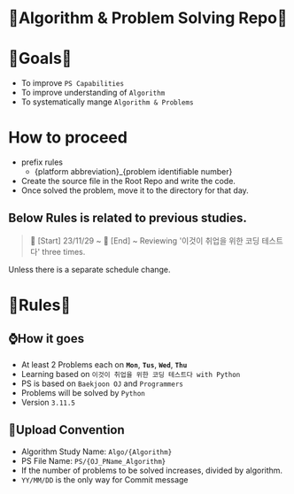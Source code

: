 # 📑Algorithm & Problem Solving Repo📑

# 🎯Goals🎯

- To improve `PS Capabilities`
- To improve understanding of `Algorithm`
- To systematically mange `Algorithm & Problems`


# How to proceed
- prefix rules
    -  {platform abbreviation}_{problem identifiable number} 
- Create the source file in the Root Repo and write the code.
- Once solved the problem, move it to the directory for that day.

## Below Rules is related to previous studies.

> 📅 [Start] 23/11/29 ~
> 📅 [End] ~ Reviewing '이것이 취업을 위한 코딩 테스트다' three times.

Unless there is a separate schedule change.

# 🚥Rules🚥

## ⌚How it goes

- At least 2 Problems each on **`Mon`**, **`Tus`**, **`Wed`**, **`Thu`**
- Learning based on `이것이 취업을 위한 코딩 테스트다 with Python`
- PS is based on `Baekjoon OJ` and `Programmers`
- Problems will be solved by `Python`
- Version `3.11.5`

## 📄Upload Convention

- Algorithm Study Name: `Algo/{Algorithm}`
- PS File Name: `PS/{OJ_PName_Algorithm}`
- If the number of problems to be solved increases, divided by algorithm.
- `YY/MM/DD` is the only way for Commit message
